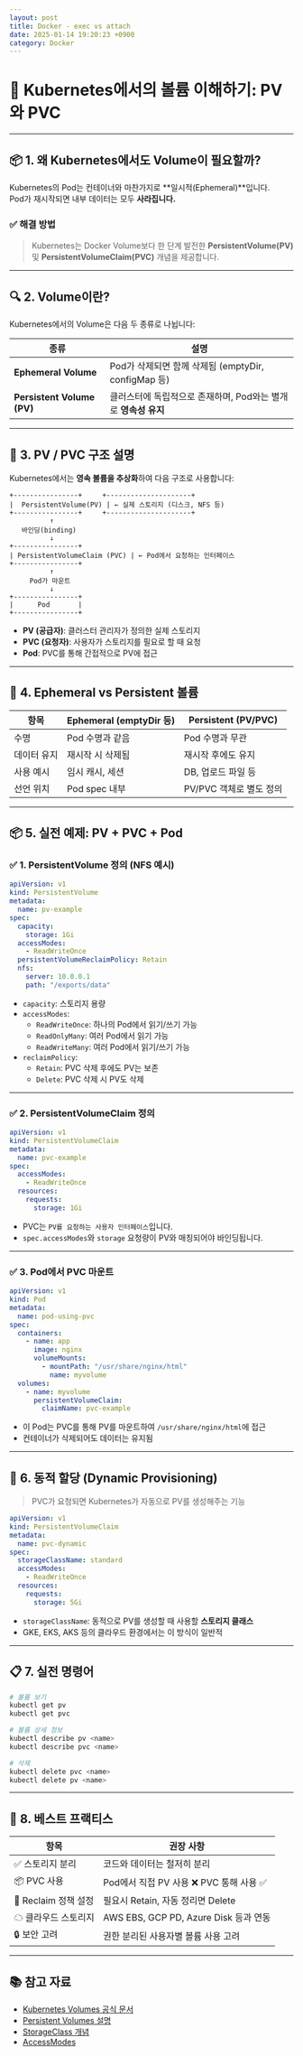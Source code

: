 ```yaml
---
layout: post
title: Docker - exec vs attach
date: 2025-01-14 19:20:23 +0900
category: Docker
---
```

# 🧊 Kubernetes에서의 볼륨 이해하기: PV와 PVC

---

## 📦 1. 왜 Kubernetes에서도 Volume이 필요할까?

Kubernetes의 Pod는 컨테이너와 마찬가지로 **일시적(Ephemeral)**입니다.  
Pod가 재시작되면 내부 데이터는 모두 **사라집니다.**

### ✅ 해결 방법
> Kubernetes는 Docker Volume보다 한 단계 발전한 **PersistentVolume(PV)** 및 **PersistentVolumeClaim(PVC)** 개념을 제공합니다.

---

## 🔍 2. Volume이란?

Kubernetes에서의 Volume은 다음 두 종류로 나뉩니다:

| 종류 | 설명 |
|------|------|
| **Ephemeral Volume** | Pod가 삭제되면 함께 삭제됨 (emptyDir, configMap 등) |
| **Persistent Volume (PV)** | 클러스터에 독립적으로 존재하며, Pod와는 별개로 **영속성 유지** |

---

## 🧱 3. PV / PVC 구조 설명

Kubernetes에서는 **영속 볼륨을 추상화**하여 다음 구조로 사용합니다:

```
+----------------+     +---------------------+
|  PersistentVolume(PV) | ← 실제 스토리지 (디스크, NFS 등)
+----------------+     +---------------------+
          ↑
   바인딩(binding)
          ↓
+----------------+
| PersistentVolumeClaim (PVC) | ← Pod에서 요청하는 인터페이스
+----------------+
          ↑
     Pod가 마운트
          ↓
+----------------+
|      Pod       |
+----------------+
```

- **PV (공급자)**: 클러스터 관리자가 정의한 실제 스토리지
- **PVC (요청자)**: 사용자가 스토리지를 필요로 할 때 요청
- **Pod**: PVC를 통해 간접적으로 PV에 접근

---

## 📁 4. Ephemeral vs Persistent 볼륨

| 항목 | Ephemeral (emptyDir 등) | Persistent (PV/PVC) |
|------|-------------------------|----------------------|
| 수명 | Pod 수명과 같음 | Pod 수명과 무관 |
| 데이터 유지 | 재시작 시 삭제됨 | 재시작 후에도 유지 |
| 사용 예시 | 임시 캐시, 세션 | DB, 업로드 파일 등 |
| 선언 위치 | Pod spec 내부 | PV/PVC 객체로 별도 정의 |

---

## 📦 5. 실전 예제: PV + PVC + Pod

### ✅ 1. PersistentVolume 정의 (NFS 예시)

```yaml
apiVersion: v1
kind: PersistentVolume
metadata:
  name: pv-example
spec:
  capacity:
    storage: 1Gi
  accessModes:
    - ReadWriteOnce
  persistentVolumeReclaimPolicy: Retain
  nfs:
    server: 10.0.0.1
    path: "/exports/data"
```

- `capacity`: 스토리지 용량
- `accessModes`:
  - `ReadWriteOnce`: 하나의 Pod에서 읽기/쓰기 가능
  - `ReadOnlyMany`: 여러 Pod에서 읽기 가능
  - `ReadWriteMany`: 여러 Pod에서 읽기/쓰기 가능
- `reclaimPolicy`:
  - `Retain`: PVC 삭제 후에도 PV는 보존
  - `Delete`: PVC 삭제 시 PV도 삭제

---

### ✅ 2. PersistentVolumeClaim 정의

```yaml
apiVersion: v1
kind: PersistentVolumeClaim
metadata:
  name: pvc-example
spec:
  accessModes:
    - ReadWriteOnce
  resources:
    requests:
      storage: 1Gi
```

- PVC는 `PV를 요청하는 사용자 인터페이스`입니다.
- `spec.accessModes`와 `storage` 요청량이 PV와 매칭되어야 바인딩됩니다.

---

### ✅ 3. Pod에서 PVC 마운트

```yaml
apiVersion: v1
kind: Pod
metadata:
  name: pod-using-pvc
spec:
  containers:
    - name: app
      image: nginx
      volumeMounts:
        - mountPath: "/usr/share/nginx/html"
          name: myvolume
  volumes:
    - name: myvolume
      persistentVolumeClaim:
        claimName: pvc-example
```

- 이 Pod는 PVC를 통해 PV를 마운트하여 `/usr/share/nginx/html`에 접근
- 컨테이너가 삭제되어도 데이터는 유지됨

---

## 🔁 6. 동적 할당 (Dynamic Provisioning)

> PVC가 요청되면 Kubernetes가 자동으로 PV를 생성해주는 기능

```yaml
apiVersion: v1
kind: PersistentVolumeClaim
metadata:
  name: pvc-dynamic
spec:
  storageClassName: standard
  accessModes:
    - ReadWriteOnce
  resources:
    requests:
      storage: 5Gi
```

- `storageClassName`: 동적으로 PV를 생성할 때 사용할 **스토리지 클래스**
- GKE, EKS, AKS 등의 클라우드 환경에서는 이 방식이 일반적

---

## 📋 7. 실전 명령어

```bash
# 볼륨 보기
kubectl get pv
kubectl get pvc

# 볼륨 상세 정보
kubectl describe pv <name>
kubectl describe pvc <name>

# 삭제
kubectl delete pvc <name>
kubectl delete pv <name>
```

---

## 🧩 8. 베스트 프랙티스

| 항목 | 권장 사항 |
|------|-----------|
| ✅ 스토리지 분리 | 코드와 데이터는 철저히 분리 |
| 📦 PVC 사용 | Pod에서 직접 PV 사용 ❌ PVC 통해 사용 ✅ |
| 🔁 Reclaim 정책 설정 | 필요시 Retain, 자동 정리면 Delete |
| ☁ 클라우드 스토리지 | AWS EBS, GCP PD, Azure Disk 등과 연동 |
| 🔒 보안 고려 | 권한 분리된 사용자별 볼륨 사용 고려 |

---

## 📚 참고 자료

- [Kubernetes Volumes 공식 문서](https://kubernetes.io/docs/concepts/storage/volumes/)
- [Persistent Volumes 설명](https://kubernetes.io/docs/concepts/storage/persistent-volumes/)
- [StorageClass 개념](https://kubernetes.io/docs/concepts/storage/storage-classes/)
- [AccessModes](https://kubernetes.io/docs/concepts/storage/persistent-volumes/#access-modes)
